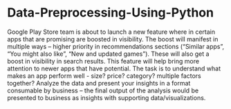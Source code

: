# Data-Preprocessing-Using-Python
Google Play Store team is about to launch a new feature where in certain apps that are promising are boosted in visibility. The boost will manifest in multiple ways – higher priority in recommendations sections (“Similar apps”, “You might also like”, “New and updated games”). These will also get a boost in visibility in search results. This feature will help bring more attention to newer apps that have potential. The task is to understand what makes an app perform well - size? price? category? multiple factors together? Analyze the data and present your insights in a format consumable by business – the final output of the analysis would be presented to business as insights with supporting data/visualizations.

